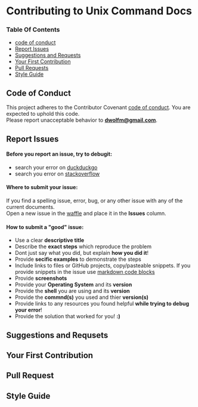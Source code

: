 Contributing to Unix Command Docs
=================================

### Table Of Contents
* [code of conduct](#code-of-conduct)  
* [Report Issues](#report-issues)  
* [Suggestions and Requests](#suggestions-and-requset)  
* [Your First Contribution](#your-first-contribution)  
* [Pull Requests](#pull-requests)
* [Style Guide](#style-guide)  

## Code of Conduct
This project adheres to the Contributor Covenant [code of conduct](CONDUCT.md). You are expected to uphold this code.  
Please report unacceptable behavior to **dwolfm@gmail.com**.

## Report Issues
#### Before you report an issue, try to debugit:
* search your error on [duckduckgo](https://duckduckgo.com)  
* search you error on [stackoverflow](http://stackoverflow.com/)  

#### Where to submit your issue:
If you find a spelling issue, error, bug, or any other issue with any of the current documents.  
Open a new issue in the [waffle](https://waffle.io/slugbyte/unix-cmds) and place it in the **Issues** column.  

#### How to submit a "good" issue:
* Use a clear **descriptive title**
* Describe the **exact steps** which reproduce the problem
 * Dont just say what you did, but explain **how you did it**! 
* Provide **secific examples** to demonstrate the steps
 *  Include links to files or GitHub projects, copy/pasteable snippets. If you provide snippets in the issue use [markdown code blocks](https://help.github.com/articles/basic-writing-and-formatting-syntax/#quoting-code)
* Provide **screenshots**
* Provide your **Operating System** and its **version**
* Provide the **shell** you are using and its **version**
* Provide the **commnd(s)** you used and thier **version(s)**
* Provide links to any resources you found helpful **while trying to debug your error**!
 * Provide the solution that worked for you! **:)**
 
## Suggestions and Requsets
## Your First Contribution
## Pull Request
## Style Guide
